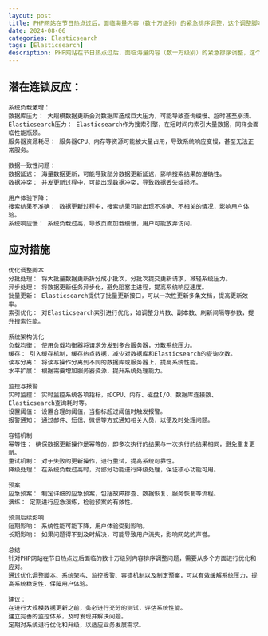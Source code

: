 ```yaml
---
layout: post
title: PHP网站在节日热点过后，面临海量内容（数十万级别）的紧急排序调整，这个调整脚本需要在3小时内完成Elasticsearch数据的更新。我们需要预测由此引发的连锁反应，并提出应对措施。
date: 2024-08-06
categories: Elasticsearch
tags: [Elasticsearch]
description: PHP网站在节日热点过后，面临海量内容（数十万级别）的紧急排序调整，这个调整脚本需要在3小时内完成Elasticsearch数据的更新。我们需要预测由此引发的连锁反应，并提出应对措施。
---
```


## 潜在连锁反应：

    系统负载激增：
    数据库压力： 大规模数据更新会对数据库造成巨大压力，可能导致查询缓慢、超时甚至崩溃。
    Elasticsearch压力： Elasticsearch作为搜索引擎，在短时间内索引大量数据，同样会面临性能瓶颈。
    服务器资源耗尽： 服务器CPU、内存等资源可能被大量占用，导致系统响应变慢，甚至无法正常服务。

    数据一致性问题：
    数据延迟： 海量数据更新，可能导致部分数据更新延迟，影响搜索结果的准确性。
    数据冲突： 并发更新过程中，可能出现数据冲突，导致数据丢失或损坏。

    用户体验下降：
    搜索结果不准确： 数据更新过程中，搜索结果可能出现不准确、不相关的情况，影响用户体验。
    系统响应慢： 系统负载过高，导致页面加载缓慢，用户可能放弃访问。

## 应对措施

    优化调整脚本
    分批处理： 将大批量数据更新拆分成小批次，分批次提交更新请求，减轻系统压力。
    异步处理： 将数据更新任务异步化，避免阻塞主进程，提高系统响应速度。
    批量更新： Elasticsearch提供了批量更新接口，可以一次性更新多条文档，提高更新效率。
    索引优化： 对Elasticsearch索引进行优化，如调整分片数、副本数、刷新间隔等参数，提升搜索性能。

    系统架构优化
    负载均衡： 使用负载均衡器将请求分发到多台服务器，分散系统压力。
    缓存： 引入缓存机制，缓存热点数据，减少对数据库和Elasticsearch的查询次数。
    读写分离： 将读写操作分离到不同的数据库或服务器上，提高系统性能。
    水平扩展： 根据需要增加服务器资源，提升系统处理能力。

    监控与报警
    实时监控： 实时监控系统各项指标，如CPU、内存、磁盘I/O、数据库连接数、Elasticsearch查询耗时等。
    设置阈值： 设置合理的阈值，当指标超过阈值时触发报警。
    报警通知： 通过邮件、短信、微信等方式通知相关人员，以便及时处理问题。

    容错机制
    幂等性： 确保数据更新操作是幂等的，即多次执行的结果与一次执行的结果相同，避免重复更新。
    重试机制： 对于失败的更新操作，进行重试，提高系统可靠性。
    降级处理： 在系统负载过高时，对部分功能进行降级处理，保证核心功能可用。

    预案
    应急预案： 制定详细的应急预案，包括故障排查、数据恢复、服务恢复等流程。
    演练： 定期进行应急演练，检验预案的有效性。

    预测后续影响
    短期影响： 系统性能可能下降，用户体验受到影响。
    长期影响： 如果问题得不到及时解决，可能导致用户流失，影响网站的声誉。

    总结
    针对PHP网站在节日热点过后面临的数十万级别内容排序调整问题，需要从多个方面进行优化和应对。
    通过优化调整脚本、系统架构、监控报警、容错机制以及制定预案，可以有效缓解系统压力，提高系统稳定性，保障用户体验。

    建议：
    在进行大规模数据更新之前，务必进行充分的测试，评估系统性能。
    建立完善的监控体系，及时发现并解决问题。
    定期对系统进行优化和升级，以适应业务发展需求。


